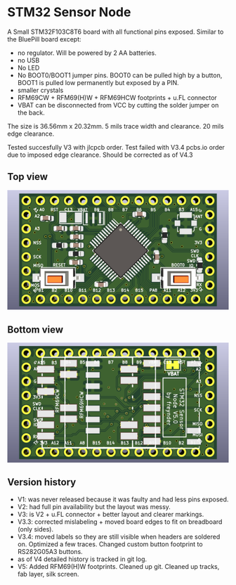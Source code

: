 # STM32 Sensor Node

A Small STM32F103C8T6 board with all functional pins exposed. Similar to the BluePill board except:

- no regulator. Will be powered by 2 AA batteries.
- no USB
- No LED
- No BOOT0/BOOT1 jumper pins. BOOT0 can be pulled high by a button, BOOT1 is pulled low permanently but exposed by a PIN.
- smaller crystals
- RFM69CW + RFM69(H)W + RFM69HCW footprints + u.FL connector
- VBAT can be disconnected from VCC by cutting the solder jumper on the back.

The size is 36.56mm x 20.32mm. 5 mils trace width and clearance. 20 mils edge clearance.

Tested succesfully V3 with jlcpcb order.
Test failed with V3.4 pcbs.io order due to imposed edge clearance. Should be corrected as of V4.3

## Top view
![Top View](top.png?raw=true "Top")

## Bottom view
![Bottom View](bottom.png?raw=true "Top")

## Version history
- V1: was never released because it was faulty and had less pins exposed.
- V2: had full pin availability but the layout was messy.
- V3: is V2 + u.FL connector + better layout and clearer markings.
- V3.3: corrected mislabeling + moved board edges to fit on breadboard (only sides).
- V3.4: moved labels so they are still visible when headers are soldered on. Optimized a few traces. Changed custom button footprint to RS282G05A3 buttons.
- as of V4 detailed history is tracked in git log.
- V5: Added RFM69(H)W footprints. Cleaned up git. Cleaned up tracks, fab layer, silk screen.
